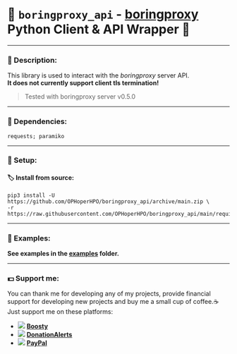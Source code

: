 # 🍰 `boringproxy_api` - [boringproxy](https://github.com/boringproxy/boringproxy) Python Client & API Wrapper 🍰
**********************************************************************
### 📄 Description:
This library is used to interact with the *boringproxy* server API. \
**It does not currently support client tls termination!**
> Tested with boringproxy server v0.5.0
**********************************************************************
### 🧷 Dependencies:
```requests; paramiko```
**********************************************************************
### 🔖 Setup:
#### 🏷 Install from source:
```
pip3 install -U https://github.com/OPHoperHPO/boringproxy_api/archive/main.zip \
-r https://raw.githubusercontent.com/OPHoperHPO/boringproxy_api/main/requirements.txt
```
**********************************************************************
### 🧰 Examples:
**See examples in the [examples](../master/examples/) folder.**
**********************************************************************
### 💵 Support me:  
  You can thank me for developing any of my projects, provide financial support for developing new projects and buy me a small cup of coffee.☕ \
  Just support me on these platforms:
  * ![](https://github.com/OPHoperHPO/OPHoperHPO/raw/master/assets/imgs/boosty_logo.jpeg) [**Boosty**](https://boosty.to/anodev)
  * ![](https://github.com/OPHoperHPO/OPHoperHPO/raw/master/assets/imgs/donationalerts_logo.png) [**DonationAlerts**](https://www.donationalerts.com/r/anodev_development)
  * ![](https://github.com/OPHoperHPO/OPHoperHPO/raw/master/assets/imgs/paypal_logo.jpg) [**PayPal**](https://paypal.me/anodevru)